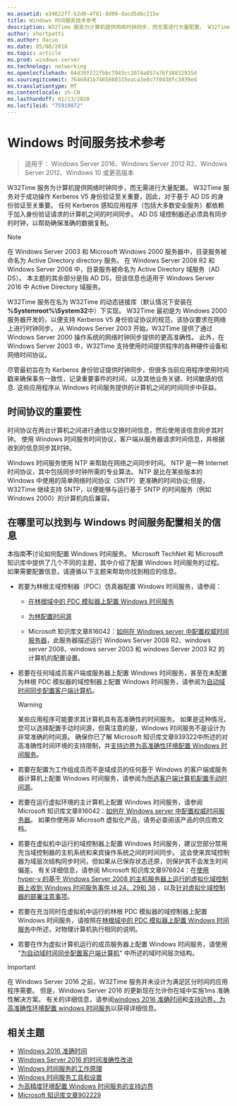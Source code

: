 ```yaml
---
ms.assetid: e34622ff-b2d0-4f81-8d00-dacd5d6c215e
title: Windows 时间服务技术参考
description: W32Time 服务为计算机提供网络时钟同步，而无需进行大量配置。 W32Time 服务对于成功操作 Kerberos V5 身份验证至关重要，因此，对于基于 AD DS 的身份验证至关重要。
author: shortpatti
ms.author: dacuo
ms.date: 05/08/2018
ms.topic: article
ms.prod: windows-server
ms.technology: networking
ms.openlocfilehash: 04d39f222fbbc7943cc2074a857a76f38832935d
ms.sourcegitcommit: 76469d1b7465800315eaca3e0c7f0438fc3939ed
ms.translationtype: MT
ms.contentlocale: zh-CN
ms.lasthandoff: 01/13/2020
ms.locfileid: "75919872"
---
```

# <a name="windows-time-service-technical-reference"></a>Windows 时间服务技术参考
>适用于： Windows Server 2016、Windows Server 2012 R2、Windows Server 2012、Windows 10 或更高版本

W32Time 服务为计算机提供网络时钟同步，而无需进行大量配置。 W32Time 服务对于成功操作 Kerberos V5 身份验证至关重要，因此，对于基于 AD DS 的身份验证至关重要。 任何 Kerberos 感知应用程序（包括大多数安全服务）都依赖于加入身份验证请求的计算机之间的时间同步。 AD DS 域控制器还必须具有同步的时钟，以帮助确保准确的数据复制。

> [!NOTE]  
> 在 Windows Server 2003 和 Microsoft Windows 2000 服务器中，目录服务被命名为 Active Directory directory 服务。 在 Windows Server 2008 R2 和 Windows Server 2008 中，目录服务被命名为 Active Directory 域服务（AD DS）。 本主题的其余部分是指 AD DS，但该信息也适用于 Windows Server 2016 中 Active Directory 域服务。

W32Time 服务在名为 W32Time 的动态链接库（默认情况下安装在 **%Systemroot%\System32**中）下实现。 W32Time 最初是为 Windows 2000 服务器开发的，以便支持 Kerberos V5 身份验证协议的规范，该协议要求在网络上进行时钟同步。 从 Windows Server 2003 开始，W32Time 提供了通过 Windows Server 2000 操作系统的网络时钟同步提供的更高准确性。 此外，在 Windows Server 2003 中，W32Time 支持使用时间提供程序的各种硬件设备和网络时间协议。

尽管最初旨在为 Kerberos 身份验证提供时钟同步，但很多当前应用程序使用时间戳来确保事务一致性，记录重要事件的时间，以及其他业务关键、时间敏感的信息.  这些应用程序从 Windows 时间服务提供的计算机之间的时间同步中获益。

## <a name="importance-of-time-protocols"></a>时间协议的重要性
时间协议在两台计算机之间进行通信以交换时间信息，然后使用该信息同步其时钟。 使用 Windows 时间服务时间协议，客户端从服务器请求时间信息，并根据收到的信息同步其时钟。
  
Windows 时间服务使用 NTP 来帮助在网络之间同步时间。 NTP 是一种 Internet 时间协议，其中包括同步时钟所需的专业算法。 NTP 是比在某些版本的 Windows 中使用的简单网络时间协议（SNTP）更准确的时间协议;但是，W32Time 继续支持 SNTP，以便能够与运行基于 SNTP 的时间服务（例如 Windows 2000）的计算机向后兼容。
## <a name="where-to-find-windows-time-service-configuration-related-information"></a>在哪里可以找到与 Windows 时间服务配置相关的信息  
本指南**不**讨论如何配置 Windows 时间服务。 Microsoft TechNet 和 Microsoft 知识库中提供了几个不同的主题，其中介绍了配置 Windows 时间服务的过程。 如果需要配置信息，请遵循以下主题来帮助你找到相应的信息。  
-   若要为林根主域控制器（PDC）仿真器配置 Windows 时间服务，请参阅：
  
    -   [在林根域中的 PDC 模拟器上配置 Windows 时间服务](https://docs.microsoft.com/previous-versions/windows/it-pro/windows-server-2008-R2-and-2008/cc731191%28v=ws.10%29) 
  
    -   [为林配置时间源](https://docs.microsoft.com/previous-versions/windows/it-pro/windows-server-2008-r2-and-2008/cc794823%28v%3dws.10%29) 
  
    -   Microsoft 知识库文章816042：[如何在 Windows server 中配置权威时间服务器](https://go.microsoft.com/fwlink/?LinkID=60402)，此服务器描述运行 Windows Server 2008 R2、windows server 2008、windows server 2003 和 windows Server 2003 R2 的计算机的配置设置。  
  
-   若要在任何域成员客户端或服务器上配置 Windows 时间服务，甚至在未配置为林根 PDC 模拟器的域控制器上配置 Windows 时间服务，请参阅为[自动域时间同步配置客户端计算机](https://docs.microsoft.com/previous-versions/windows/it-pro/windows-server-2008-r2-and-2008/cc816884%28v%3dws.10%29)。  
  
    > [!WARNING]  
    > 某些应用程序可能要求其计算机具有高准确性的时间服务。 如果是这种情况，您可以选择配置手动时间源，但需注意的是，Windows 时间服务不是设计为非常准确的时间源。 确保你已了解 Microsoft 知识库文章939322中所述的对高准确性时间环境的支持限制，并[支持边界为高准确性环境配置 Windows 时间服务](support-boundary.md)。  
  
-   若要在配置为工作组成员而不是域成员的任何基于 Windows 的客户端或服务器计算机上配置 Windows 时间服务，请参阅为[所选客户端计算机配置手动时间源](https://docs.microsoft.com/previous-versions/windows/it-pro/windows-server-2008-r2-and-2008/cc816656%28v%3dws.10%29)。  
  
-   若要在运行虚拟环境的主计算机上配置 Windows 时间服务，请参阅 Microsoft 知识库文章816042：[如何在 Windows server 中配置权威时间服务器](https://go.microsoft.com/fwlink/?LinkID=60402)。 如果你使用非 Microsoft 虚拟化产品，请务必查阅该产品的供应商文档。  
  
-   若要在虚拟机中运行的域控制器上配置 Windows 时间服务，建议您部分禁用充当域控制器的主机系统和来宾操作系统之间的时间同步。 这会使来宾域控制器为域层次结构同步时间，但如果从已保存状态还原，则保护其不会发生时间偏差。 有关详细信息，请参阅 Microsoft 知识库文章976924：在[使用 hyper-v 的基于 Windows Server 2008 的主机服务器上运行的虚拟化域控制器上收到 Windows 时间服务事件 id 24、29和 38](https://go.microsoft.com/fwlink/?LinkID=192236) ，以及[针对虚拟化域控制器的部署注意事项](https://go.microsoft.com/fwlink/?LinkID=192235)。  
  
-   若要在充当同时在虚拟机中运行的林根 PDC 模拟器的域控制器上配置 Windows 时间服务，请按照在[林根域中的 PDC 模拟器上配置 Windows 时间服务](https://docs.microsoft.com/previous-versions/windows/it-pro/windows-server-2008-R2-and-2008/cc731191%28v=ws.10%29)中所述，对物理计算机执行相同的说明。  
  
-   若要在作为虚拟计算机运行的成员服务器上配置 Windows 时间服务，请使用 "[为自动域时间同步配置客户端计算机](https://docs.microsoft.com/previous-versions/windows/it-pro/windows-server-2008-r2-and-2008/cc816884%28v%3dws.10%29)" 中所述的域时间层次结构。


> [!IMPORTANT]  
> 在 Windows Server 2016 之前，W32Time 服务并未设计为满足区分时间的应用程序需要。  但是，Windows Server 2016 的更新现在允许你在域中实施1ms 准确性解决方案。  有关的详细信息，请参阅[windows 2016 准确时间](accurate-time.md)和[支持边界，为高准确性环境配置 windows 时间服务](support-boundary.md)以获得详细信息。

## <a name="related-topics"></a>相关主题
- [Windows 2016 准确时间](accurate-time.md)
- [Windows Server 2016 的时间准确性改进](windows-server-2016-improvements.md)  
- [Windows 时间服务的工作原理](How-the-Windows-Time-Service-Works.md)  
- [Windows 时间服务工具和设置](Windows-Time-Service-Tools-and-Settings.md)  
- [为高精度环境配置 Windows 时间服务的支持边界](support-boundary.md)
- [Microsoft 知识库文章902229](https://go.microsoft.com/fwlink/?LinkId=186066)

